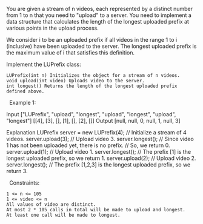You are given a stream of n videos, each represented by a distinct number from 1 to n that you need to "upload" to a server. You need to implement a data structure that calculates the length of the longest uploaded prefix at various points in the upload process.

We consider i to be an uploaded prefix if all videos in the range 1 to i (inclusive) have been uploaded to the server. The longest uploaded prefix is the maximum value of i that satisfies this definition.

Implement the LUPrefix class:


	LUPrefix(int n) Initializes the object for a stream of n videos.
	void upload(int video) Uploads video to the server.
	int longest() Returns the length of the longest uploaded prefix defined above.


 
Example 1:

Input
["LUPrefix", "upload", "longest", "upload", "longest", "upload", "longest"]
[[4], [3], [], [1], [], [2], []]
Output
[null, null, 0, null, 1, null, 3]

Explanation
LUPrefix server = new LUPrefix(4);   // Initialize a stream of 4 videos.
server.upload(3);                    // Upload video 3.
server.longest();                    // Since video 1 has not been uploaded yet, there is no prefix.
                                     // So, we return 0.
server.upload(1);                    // Upload video 1.
server.longest();                    // The prefix [1] is the longest uploaded prefix, so we return 1.
server.upload(2);                    // Upload video 2.
server.longest();                    // The prefix [1,2,3] is the longest uploaded prefix, so we return 3.


 
Constraints:


	1 <= n <= 105
	1 <= video <= n
	All values of video are distinct.
	At most 2 * 105 calls in total will be made to upload and longest.
	At least one call will be made to longest.

